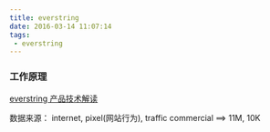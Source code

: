 ```yaml
---
title: everstring
date: 2016-03-14 11:07:14
tags:
 - everstring
---
```


### 工作原理

[ everstring 产品技术解读 ](http://www.weixinyidu.com/n_3209047)

数据来源：
internet, pixel(网站行为), traffic
commercial
==> 11M, 10K


